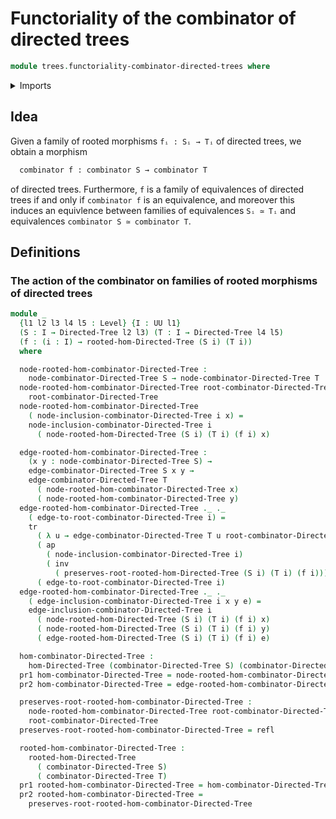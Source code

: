 # Functoriality of the combinator of directed trees

```agda
module trees.functoriality-combinator-directed-trees where
```

<details><summary>Imports</summary>

```agda
open import foundation.dependent-pair-types
open import foundation.identity-types
open import foundation.universe-levels

open import trees.combinator-directed-trees
open import trees.directed-trees
open import trees.morphisms-directed-trees
open import trees.rooted-morphisms-directed-trees
```

</details>

## Idea

Given a family of rooted morphisms `fᵢ : Sᵢ → Tᵢ` of directed trees, we obtain a morphism

```md
  combinator f : combinator S → combinator T
```

of directed trees. Furthermore, `f` is a family of equivalences of directed trees if and only if `combinator f` is an equivalence, and moreover this induces an equivlence between families of equivalences `Sᵢ ≃ Tᵢ` and equivalences `combinator S ≃ combinator T`.

## Definitions

### The action of the combinator on families of rooted morphisms of directed trees

```agda
module _
  {l1 l2 l3 l4 l5 : Level} {I : UU l1}
  (S : I → Directed-Tree l2 l3) (T : I → Directed-Tree l4 l5)
  (f : (i : I) → rooted-hom-Directed-Tree (S i) (T i))
  where

  node-rooted-hom-combinator-Directed-Tree :
    node-combinator-Directed-Tree S → node-combinator-Directed-Tree T
  node-rooted-hom-combinator-Directed-Tree root-combinator-Directed-Tree =
    root-combinator-Directed-Tree
  node-rooted-hom-combinator-Directed-Tree
    ( node-inclusion-combinator-Directed-Tree i x) =
    node-inclusion-combinator-Directed-Tree i
      ( node-rooted-hom-Directed-Tree (S i) (T i) (f i) x)

  edge-rooted-hom-combinator-Directed-Tree :
    (x y : node-combinator-Directed-Tree S) →
    edge-combinator-Directed-Tree S x y →
    edge-combinator-Directed-Tree T
      ( node-rooted-hom-combinator-Directed-Tree x)
      ( node-rooted-hom-combinator-Directed-Tree y)
  edge-rooted-hom-combinator-Directed-Tree ._ ._
    ( edge-to-root-combinator-Directed-Tree i) =
    tr
      ( λ u → edge-combinator-Directed-Tree T u root-combinator-Directed-Tree)
      ( ap
        ( node-inclusion-combinator-Directed-Tree i)
        ( inv
          ( preserves-root-rooted-hom-Directed-Tree (S i) (T i) (f i))))
      ( edge-to-root-combinator-Directed-Tree i)
  edge-rooted-hom-combinator-Directed-Tree ._ ._
    ( edge-inclusion-combinator-Directed-Tree i x y e) =
    edge-inclusion-combinator-Directed-Tree i
      ( node-rooted-hom-Directed-Tree (S i) (T i) (f i) x)
      ( node-rooted-hom-Directed-Tree (S i) (T i) (f i) y)
      ( edge-rooted-hom-Directed-Tree (S i) (T i) (f i) e)

  hom-combinator-Directed-Tree :
    hom-Directed-Tree (combinator-Directed-Tree S) (combinator-Directed-Tree T)
  pr1 hom-combinator-Directed-Tree = node-rooted-hom-combinator-Directed-Tree
  pr2 hom-combinator-Directed-Tree = edge-rooted-hom-combinator-Directed-Tree

  preserves-root-rooted-hom-combinator-Directed-Tree :
    node-rooted-hom-combinator-Directed-Tree root-combinator-Directed-Tree ＝
    root-combinator-Directed-Tree
  preserves-root-rooted-hom-combinator-Directed-Tree = refl

  rooted-hom-combinator-Directed-Tree :
    rooted-hom-Directed-Tree
      ( combinator-Directed-Tree S)
      ( combinator-Directed-Tree T)
  pr1 rooted-hom-combinator-Directed-Tree = hom-combinator-Directed-Tree
  pr2 rooted-hom-combinator-Directed-Tree =
    preserves-root-rooted-hom-combinator-Directed-Tree
```
